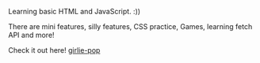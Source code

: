 Learning basic HTML and JavaScript. :))

There are mini features, silly features, CSS practice, Games, learning fetch API and more!

Check it out here! [girlie-pop](https://sfalch.github.io/first-html/)
